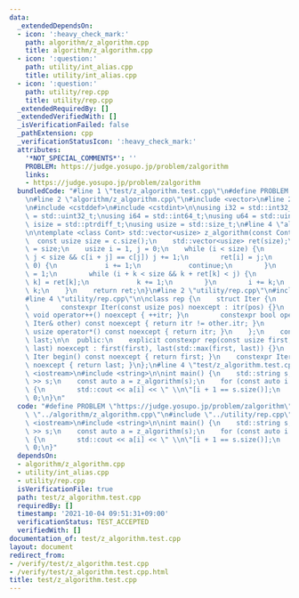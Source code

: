 ```yaml
---
data:
  _extendedDependsOn:
  - icon: ':heavy_check_mark:'
    path: algorithm/z_algorithm.cpp
    title: algorithm/z_algorithm.cpp
  - icon: ':question:'
    path: utility/int_alias.cpp
    title: utility/int_alias.cpp
  - icon: ':question:'
    path: utility/rep.cpp
    title: utility/rep.cpp
  _extendedRequiredBy: []
  _extendedVerifiedWith: []
  _isVerificationFailed: false
  _pathExtension: cpp
  _verificationStatusIcon: ':heavy_check_mark:'
  attributes:
    '*NOT_SPECIAL_COMMENTS*': ''
    PROBLEM: https://judge.yosupo.jp/problem/zalgorithm
    links:
    - https://judge.yosupo.jp/problem/zalgorithm
  bundledCode: "#line 1 \"test/z_algorithm.test.cpp\"\n#define PROBLEM \"https://judge.yosupo.jp/problem/zalgorithm\"\
    \n#line 2 \"algorithm/z_algorithm.cpp\"\n#include <vector>\n#line 2 \"utility/int_alias.cpp\"\
    \n#include <cstddef>\n#include <cstdint>\n\nusing i32 = std::int32_t;\nusing u32\
    \ = std::uint32_t;\nusing i64 = std::int64_t;\nusing u64 = std::uint64_t;\nusing\
    \ isize = std::ptrdiff_t;\nusing usize = std::size_t;\n#line 4 \"algorithm/z_algorithm.cpp\"\
    \n\ntemplate <class Cont> std::vector<usize> z_algorithm(const Cont& c) {\n  \
    \  const usize size = c.size();\n    std::vector<usize> ret(size);\n    ret[0]\
    \ = size;\n    usize i = 1, j = 0;\n    while (i < size) {\n        while (i +\
    \ j < size && c[i + j] == c[j]) j += 1;\n        ret[i] = j;\n        if (j ==\
    \ 0) {\n            i += 1;\n            continue;\n        }\n        usize k\
    \ = 1;\n        while (i + k < size && k + ret[k] < j) {\n            ret[i +\
    \ k] = ret[k];\n            k += 1;\n        }\n        i += k;\n        j -=\
    \ k;\n    }\n    return ret;\n}\n#line 2 \"utility/rep.cpp\"\n#include <algorithm>\n\
    #line 4 \"utility/rep.cpp\"\n\nclass rep {\n    struct Iter {\n        usize itr;\n\
    \        constexpr Iter(const usize pos) noexcept : itr(pos) {}\n        constexpr\
    \ void operator++() noexcept { ++itr; }\n        constexpr bool operator!=(const\
    \ Iter& other) const noexcept { return itr != other.itr; }\n        constexpr\
    \ usize operator*() const noexcept { return itr; }\n    };\n    const Iter first,\
    \ last;\n\n  public:\n    explicit constexpr rep(const usize first, const usize\
    \ last) noexcept : first(first), last(std::max(first, last)) {}\n    constexpr\
    \ Iter begin() const noexcept { return first; }\n    constexpr Iter end() const\
    \ noexcept { return last; }\n};\n#line 4 \"test/z_algorithm.test.cpp\"\n#include\
    \ <iostream>\n#include <string>\n\nint main() {\n    std::string s;\n    std::cin\
    \ >> s;\n    const auto a = z_algorithm(s);\n    for (const auto i : rep(0, s.size()))\
    \ {\n        std::cout << a[i] << \" \\n\"[i + 1 == s.size()];\n    }\n    return\
    \ 0;\n}\n"
  code: "#define PROBLEM \"https://judge.yosupo.jp/problem/zalgorithm\"\n#include\
    \ \"../algorithm/z_algorithm.cpp\"\n#include \"../utility/rep.cpp\"\n#include\
    \ <iostream>\n#include <string>\n\nint main() {\n    std::string s;\n    std::cin\
    \ >> s;\n    const auto a = z_algorithm(s);\n    for (const auto i : rep(0, s.size()))\
    \ {\n        std::cout << a[i] << \" \\n\"[i + 1 == s.size()];\n    }\n    return\
    \ 0;\n}"
  dependsOn:
  - algorithm/z_algorithm.cpp
  - utility/int_alias.cpp
  - utility/rep.cpp
  isVerificationFile: true
  path: test/z_algorithm.test.cpp
  requiredBy: []
  timestamp: '2021-10-04 09:51:31+09:00'
  verificationStatus: TEST_ACCEPTED
  verifiedWith: []
documentation_of: test/z_algorithm.test.cpp
layout: document
redirect_from:
- /verify/test/z_algorithm.test.cpp
- /verify/test/z_algorithm.test.cpp.html
title: test/z_algorithm.test.cpp
---
```

